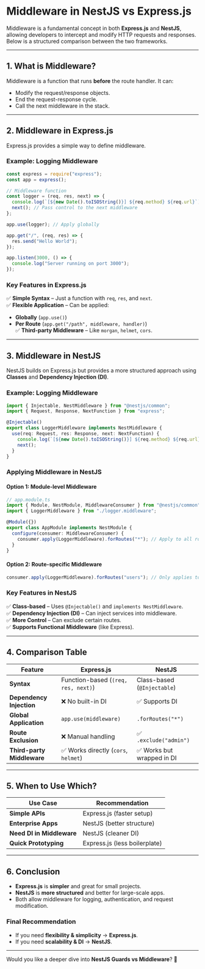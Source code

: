 # **Middleware in NestJS vs Express.js**

Middleware is a fundamental concept in both **Express.js** and **NestJS**, allowing developers to intercept and modify HTTP requests and responses. Below is a structured comparison between the two frameworks.

---

## **1. What is Middleware?**

Middleware is a function that runs **before** the route handler. It can:

- Modify the request/response objects.
- End the request-response cycle.
- Call the next middleware in the stack.

---

## **2. Middleware in Express.js**

Express.js provides a simple way to define middleware.

### **Example: Logging Middleware**

```javascript
const express = require("express");
const app = express();

// Middleware function
const logger = (req, res, next) => {
  console.log(`[${new Date().toISOString()}] ${req.method} ${req.url}`);
  next(); // Pass control to the next middleware
};

app.use(logger); // Apply globally

app.get("/", (req, res) => {
  res.send("Hello World");
});

app.listen(3000, () => {
  console.log("Server running on port 3000");
});
```

### **Key Features in Express.js**

✅ **Simple Syntax** – Just a function with `req`, `res`, and `next`.  
✅ **Flexible Application** – Can be applied:

- **Globally** (`app.use()`)
- **Per Route** (`app.get("/path", middleware, handler)`)  
  ✅ **Third-party Middleware** – Like `morgan`, `helmet`, `cors`.

---

## **3. Middleware in NestJS**

NestJS builds on Express.js but provides a more structured approach using **Classes** and **Dependency Injection (DI)**.

### **Example: Logging Middleware**

```typescript
import { Injectable, NestMiddleware } from "@nestjs/common";
import { Request, Response, NextFunction } from "express";

@Injectable()
export class LoggerMiddleware implements NestMiddleware {
  use(req: Request, res: Response, next: NextFunction) {
    console.log(`[${new Date().toISOString()}] ${req.method} ${req.url}`);
    next();
  }
}
```

### **Applying Middleware in NestJS**

#### **Option 1: Module-level Middleware**

```typescript
// app.module.ts
import { Module, NestModule, MiddlewareConsumer } from "@nestjs/common";
import { LoggerMiddleware } from "./logger.middleware";

@Module({})
export class AppModule implements NestModule {
  configure(consumer: MiddlewareConsumer) {
    consumer.apply(LoggerMiddleware).forRoutes("*"); // Apply to all routes
  }
}
```

#### **Option 2: Route-specific Middleware**

```typescript
consumer.apply(LoggerMiddleware).forRoutes("users"); // Only applies to `/users` routes
```

### **Key Features in NestJS**

✅ **Class-based** – Uses `@Injectable()` and `implements NestMiddleware`.  
✅ **Dependency Injection (DI)** – Can inject services into middleware.  
✅ **More Control** – Can exclude certain routes.  
✅ **Supports Functional Middleware** (like Express).

---

## **4. Comparison Table**

| Feature                    | Express.js                           | NestJS                      |
| -------------------------- | ------------------------------------ | --------------------------- |
| **Syntax**                 | Function-based (`(req, res, next)`)  | Class-based (`@Injectable`) |
| **Dependency Injection**   | ❌ No built-in DI                    | ✅ Supports DI              |
| **Global Application**     | `app.use(middleware)`                | `.forRoutes("*")`           |
| **Route Exclusion**        | ❌ Manual handling                   | ✅ `.exclude("admin")`      |
| **Third-party Middleware** | ✅ Works directly (`cors`, `helmet`) | ✅ Works but wrapped in DI  |

---

## **5. When to Use Which?**

| Use Case                  | Recommendation                |
| ------------------------- | ----------------------------- |
| **Simple APIs**           | Express.js (faster setup)     |
| **Enterprise Apps**       | NestJS (better structure)     |
| **Need DI in Middleware** | NestJS (cleaner DI)           |
| **Quick Prototyping**     | Express.js (less boilerplate) |

---

## **6. Conclusion**

- **Express.js** is **simpler** and great for small projects.
- **NestJS** is **more structured** and better for large-scale apps.
- Both allow middleware for logging, authentication, and request modification.

### **Final Recommendation**

- If you need **flexibility & simplicity** → **Express.js**.
- If you need **scalability & DI** → **NestJS**.

---

Would you like a deeper dive into **NestJS Guards vs Middleware**? 🚀

